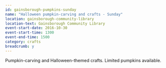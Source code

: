 ```yaml
---
id: gainsborough-pumpkins-sunday
name: "Halloween pumpkin-carving and crafts - Sunday"
location: gainsborough-community-library
location-text: Gainsborough Community Library
event-start-date: 2016-10-30
event-start-time: 1300
event-end-time: 1500
category: crafts
breadcrumb: y
---
```


Pumpkin-carving and Halloween-themed crafts. Limited pumpkins available.
